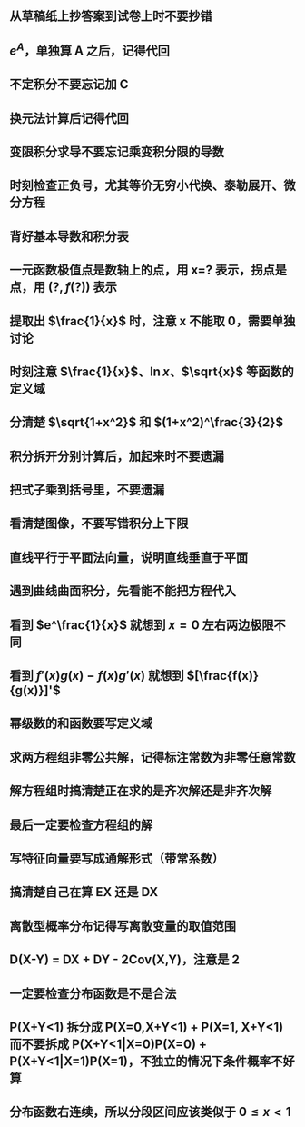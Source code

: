 ## 从草稿纸上抄答案到试卷上时不要抄错

## $e^A$，单独算 A 之后，记得代回

## 不定积分不要忘记加 C

## 换元法计算后记得代回

## 变限积分求导不要忘记乘变积分限的导数

## 时刻检查正负号，尤其等价无穷小代换、泰勒展开、微分方程

## 背好基本导数和积分表

## 一元函数极值点是数轴上的点，用 x=? 表示，拐点是点，用 $(?, f(?))$ 表示

## 提取出 $\frac{1}{x}$ 时，注意 x 不能取 0，需要单独讨论

## 时刻注意 $\frac{1}{x}$、$\ln{x}$、$\sqrt{x}$ 等函数的定义域

## 分清楚 $\sqrt{1+x^2}$ 和 $(1+x^2)^\frac{3}{2}$

## 积分拆开分别计算后，加起来时不要遗漏

## 把式子乘到括号里，不要遗漏

## 看清楚图像，不要写错积分上下限

## 直线平行于平面法向量，说明直线垂直于平面

## 遇到曲线曲面积分，先看能不能把方程代入

## 看到 $e^\frac{1}{x}$ 就想到 $x=0$ 左右两边极限不同

## 看到 $f'(x)g(x)-f(x)g'(x)$ 就想到 $[\frac{f(x)}{g(x)}]'$

## 幂级数的和函数要写定义域

## 求两方程组非零公共解，记得标注常数为非零任意常数

## 解方程组时搞清楚正在求的是齐次解还是非齐次解

## 最后一定要检查方程组的解

## 写特征向量要写成通解形式（带常系数）

## 搞清楚自己在算 EX 还是 DX

## 离散型概率分布记得写离散变量的取值范围

## D(X-Y) = DX + DY - 2Cov(X,Y)，注意是 2

## 一定要检查分布函数是不是合法

## P(X+Y<1) 拆分成 P(X=0,X+Y<1) + P(X=1, X+Y<1) 而不要拆成 P(X+Y<1|X=0)P(X=0) + P(X+Y<1|X=1)P(X=1)，不独立的情况下条件概率不好算

## 分布函数右连续，所以分段区间应该类似于 $0 \le x < 1$
